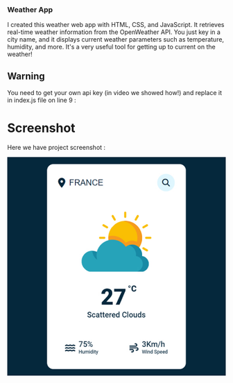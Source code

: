 ### Weather App
I created this weather web app with HTML, CSS, and JavaScript. It retrieves real-time weather information from the OpenWeather API. You just key in a city name, and it displays current weather parameters such as temperature, humidity, and more. It's a very useful tool for getting up to current on the weather!


## Warning
You need to get your own api key (in video we showed how!) and replace it in index.js file on line 9 :


# Screenshot
Here we have project screenshot :

![screenshot](screenshot.jpg)
